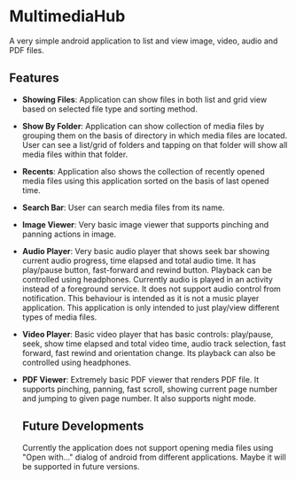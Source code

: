 # MultimediaHub

A very simple android application to list and view image, video, audio and PDF files.

## Features
- **Showing Files**: Application can show files in both list and grid view based on selected file type and sorting method.
- **Show By Folder**: Application can show collection of media files by grouping them on the basis of directory in which media files are located. User can see a list/grid of folders and tapping on that folder will show all media files within that folder.
- **Recents**: Application also shows the collection of recently opened media files using this application sorted on the basis of last opened time.
- **Search Bar**: User can search media files from its name.
- **Image Viewer**: Very basic image viewer that supports pinching and panning actions in image.
- **Audio Player**: Very basic audio player that shows seek bar showing current audio progress, time elapsed and total audio time. It has play/pause button, fast-forward and rewind button. Playback can be controlled using headphones. Currently audio is played in an activity instead of a foreground service. It does not support audio control from notification. This behaviour is intended as it is not a music player application. This application is only intended to just play/view different types of media files.
- **Video Player**: Basic video player that has basic controls: play/pause, seek, show time elapsed and total video time, audio track selection, fast forward, fast rewind and orientation change. Its playback can also be controlled using headphones.
- **PDF Viewer**: Extremely basic PDF viewer that renders PDF file. It supports pinching, panning, fast scroll, showing current page number and jumping to given page number. It also supports night mode.

  ## Future Developments
  Currently the application does not support opening media files using "Open with..." dialog of android from different applications. Maybe it will be supported in future versions.
